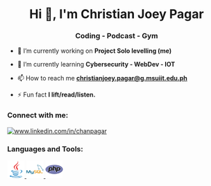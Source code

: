 <h1 align="center">Hi 👋, I'm Christian Joey Pagar</h1>
<h3 align="center">Coding - Podcast - Gym</h3>

- 🔭 I’m currently working on **Project Solo levelling (me)**

- 🌱 I’m currently learning **Cybersecurity - WebDev - IOT**

- 📫 How to reach me **christianjoey.pagar@g.msuiit.edu.ph**

- ⚡ Fun fact **I lift/read/listen.**

<h3 align="left">Connect with me:</h3>
<p align="left">
<a href="https://linkedin.com/in/www.linkedin.com/in/chanpagar" target="blank"><img align="center" src="https://raw.githubusercontent.com/rahuldkjain/github-profile-readme-generator/master/src/images/icons/Social/linked-in-alt.svg" alt="www.linkedin.com/in/chanpagar" height="30" width="40" /></a>
</p>

<h3 align="left">Languages and Tools:</h3>
<p align="left"> <a href="https://www.java.com" target="_blank" rel="noreferrer"> <img src="https://raw.githubusercontent.com/devicons/devicon/master/icons/java/java-original.svg" alt="java" width="40" height="40"/> </a> <a href="https://www.mysql.com/" target="_blank" rel="noreferrer"> <img src="https://raw.githubusercontent.com/devicons/devicon/master/icons/mysql/mysql-original-wordmark.svg" alt="mysql" width="40" height="40"/> </a> <a href="https://www.php.net" target="_blank" rel="noreferrer"> <img src="https://raw.githubusercontent.com/devicons/devicon/master/icons/php/php-original.svg" alt="php" width="40" height="40"/> </a> </p>
